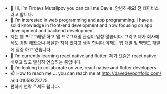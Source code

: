 - 👋 Hi, I’m Firdavs Mutalipov you can call me Davis. 안녕하세요! 전 데이비스러고 합니다.
- 👀 I’m interested in web programming and app programming. I have a solid knowledge in front-end development and now focusing on app development and backend development.
-    저는 웹 프로그래밍 하고 앱 프로그래밍 관심이 엄청 많습니다. 그리고 제가 회사에세도 경험 해봤으니 확실한 지식 있다고 생각 합니다.이제는 앱 개발 및 백엔드 개발에 집중 하고 있습니다.
- 🌱 I’m currently learning react native and flutter. 제가 요즘은 react native 배우고 있고 열심히 연습하는 중입니다.
- 💞️ I’m looking to collaborate on vue, react native and flutter developers
- 📫 How to reach me ... you can reach me at http://davedevportfolio.com/ and 01059373725. 
- 편하게 연락 주셔도 됍니다.

<!---
firdavs9777/firdavs9777 is a ✨ special ✨ repository because its `README.md` (this file) appears on your GitHub profile.
You can click the Preview link to take a look at your changes.
--->
